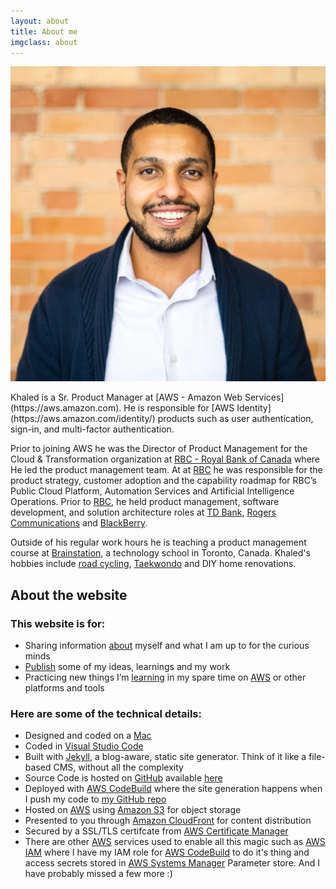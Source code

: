 ```yaml
---
layout: about
title: About me
imgclass: about
---
```


![image](/img/KhaledZaky.jpeg)

<p class="lead" markdown="1">Khaled is a Sr. Product Manager at [AWS - Amazon Web Services](https://aws.amazon.com). He is responsible for [AWS Identity](https://aws.amazon.com/identity/) products such as user authentication, sign-in, and multi-factor authentication.</p>

Prior to joining AWS he was the Director of Product Management for the Cloud & Transformation organization at [RBC - Royal Bank of Canada](http://www.rbc.com/) where He led the product management team. At at [RBC](http://www.rbc.com/) he was responsible for the product strategy, customer adoption and the capability roadmap for RBC’s Public Cloud Platform, Automation Services and Artificial Intelligence Operations. Prior to [RBC](http://www.rbc.com/), he held product management, software development, and solution architecture roles at [TD Bank](http://www.td.com/), [Rogers Communications](http://rogers.com/) and [BlackBerry](https://www.blackberry.com). 

Outside of his regular work hours he is teaching a product management course at [Brainstation](https://brainstation.io/course/online/product-management), a technology school in Toronto, Canada. Khaled's hobbies include [road cycling](https://en.wikipedia.org/wiki/Road_cycling), [Taekwondo](https://en.wikipedia.org/wiki/Taekwondo) and DIY home renovations.

## About the website

### This website is for:

- Sharing information [about](/about/) myself and what I am up to for the curious minds
- [Publish](/blog/) some of my ideas, learnings and my work
- Practicing new things I’m [learning](https://github.com/kzaky/khaledzaky.com) in my spare time on [AWS](https://aws.amazon.com) or other platforms and tools

### Here are some of the technical details:

- Designed and coded on a [Mac](http://www.apple.com/macbook-air)
- Coded in [Visual Studio Code](hhttps://code.visualstudio.com)
- Built with [Jekyll](http://jekyllrb.com/), a blog-aware, static site generator. Think of it like a file-based CMS, without all the complexity
- Source Code is hosted on [GitHub](https://github.com) available [here](https://github.com/kzaky/khaledzaky.com)
- Deployed with [AWS CodeBuild](https://aws.amazon.com/codebuild/) where the site generation happens when I push my code to [my GitHub repo](https://github.com/kzaky/khaledzaky.com)
- Hosted on [AWS](http://aws.amazon.com) using [Amazon S3](https://aws.amazon.com/s3/) for object storage
- Presented to you through [Amazon CloudFront](https://aws.amazon.com/cloudfront/) for content distribution
- Secured by a SSL/TLS certifcate from [AWS Certificate Manager](https://aws.amazon.com/certificate-manager/)
- There are other [AWS](https://aws.amazon.com) services used to enable all this magic such as [AWS IAM](https://aws.amazon.com/iam/) where I have my IAM role for [AWS CodeBuild](https://aws.amazon.com/codebuild/) to do it's thing and access secrets stored in [AWS Systems Manager](https://aws.amazon.com/systems-manager/) Parameter store. And I have probably missed a few more :)
